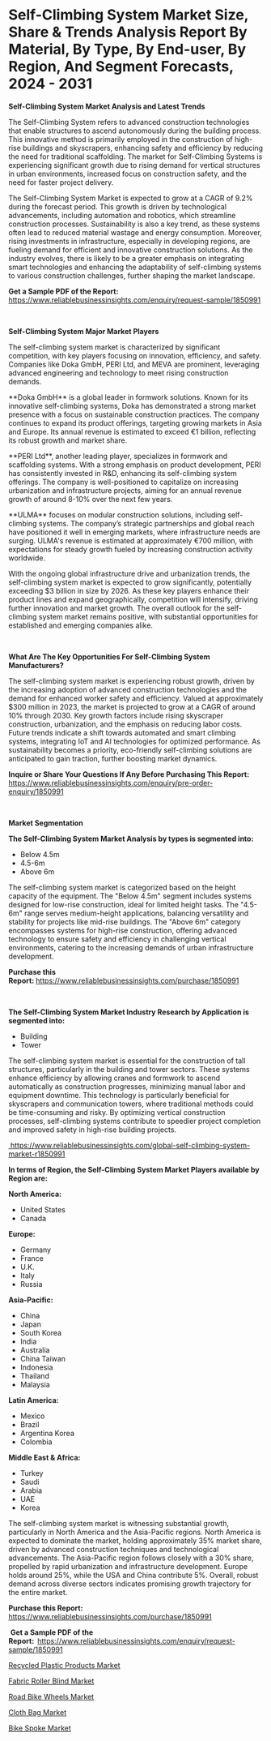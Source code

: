 <p><h1>Self-Climbing System Market Size, Share & Trends Analysis Report By Material, By Type, By End-user, By Region, And Segment Forecasts, 2024 - 2031</h1></p><p><strong>Self-Climbing System Market Analysis and Latest Trends</strong></p>
<p><p>The Self-Climbing System refers to advanced construction technologies that enable structures to ascend autonomously during the building process. This innovative method is primarily employed in the construction of high-rise buildings and skyscrapers, enhancing safety and efficiency by reducing the need for traditional scaffolding. The market for Self-Climbing Systems is experiencing significant growth due to rising demand for vertical structures in urban environments, increased focus on construction safety, and the need for faster project delivery.</p><p>The Self-Climbing System Market is expected to grow at a CAGR of 9.2% during the forecast period. This growth is driven by technological advancements, including automation and robotics, which streamline construction processes. Sustainability is also a key trend, as these systems often lead to reduced material wastage and energy consumption. Moreover, rising investments in infrastructure, especially in developing regions, are fueling demand for efficient and innovative construction solutions. As the industry evolves, there is likely to be a greater emphasis on integrating smart technologies and enhancing the adaptability of self-climbing systems to various construction challenges, further shaping the market landscape.</p></p>
<p><strong>Get a Sample PDF of the Report:&nbsp;</strong> <a href="https://www.reliablebusinessinsights.com/enquiry/request-sample/1850991?utm_campaign=1539&utm_medium=2&utm_source=Github&utm_content=ia&utm_term=17102024&utm_id=self-climbing-system">https://www.reliablebusinessinsights.com/enquiry/request-sample/1850991</a></p>
<p>&nbsp;</p>
<p><strong>Self-Climbing System Major Market Players</strong></p>
<p><p>The self-climbing system market is characterized by significant competition, with key players focusing on innovation, efficiency, and safety. Companies like Doka GmbH, PERI Ltd, and MEVA are prominent, leveraging advanced engineering and technology to meet rising construction demands.</p><p>**Doka GmbH** is a global leader in formwork solutions. Known for its innovative self-climbing systems, Doka has demonstrated a strong market presence with a focus on sustainable construction practices. The company continues to expand its product offerings, targeting growing markets in Asia and Europe. Its annual revenue is estimated to exceed €1 billion, reflecting its robust growth and market share.</p><p>**PERI Ltd**, another leading player, specializes in formwork and scaffolding systems. With a strong emphasis on product development, PERI has consistently invested in R&D, enhancing its self-climbing system offerings. The company is well-positioned to capitalize on increasing urbanization and infrastructure projects, aiming for an annual revenue growth of around 8-10% over the next few years.</p><p>**ULMA** focuses on modular construction solutions, including self-climbing systems. The company’s strategic partnerships and global reach have positioned it well in emerging markets, where infrastructure needs are surging. ULMA's revenue is estimated at approximately €700 million, with expectations for steady growth fueled by increasing construction activity worldwide.</p><p>With the ongoing global infrastructure drive and urbanization trends, the self-climbing system market is expected to grow significantly, potentially exceeding $3 billion in size by 2026. As these key players enhance their product lines and expand geographically, competition will intensify, driving further innovation and market growth. The overall outlook for the self-climbing system market remains positive, with substantial opportunities for established and emerging companies alike.</p></p>
<p>&nbsp;</p>
<p><strong>What Are The Key Opportunities For Self-Climbing System Manufacturers?</strong></p>
<p><p>The self-climbing system market is experiencing robust growth, driven by the increasing adoption of advanced construction technologies and the demand for enhanced worker safety and efficiency. Valued at approximately $300 million in 2023, the market is projected to grow at a CAGR of around 10% through 2030. Key growth factors include rising skyscraper construction, urbanization, and the emphasis on reducing labor costs. Future trends indicate a shift towards automated and smart climbing systems, integrating IoT and AI technologies for optimized performance. As sustainability becomes a priority, eco-friendly self-climbing solutions are anticipated to gain traction, further boosting market dynamics.</p></p>
<p><strong>Inquire or Share Your Questions If Any Before Purchasing This Report:</strong> <a href="https://www.reliablebusinessinsights.com/enquiry/pre-order-enquiry/1850991?utm_campaign=1539&utm_medium=2&utm_source=Github&utm_content=ia&utm_term=17102024&utm_id=self-climbing-system">https://www.reliablebusinessinsights.com/enquiry/pre-order-enquiry/1850991</a></p>
<p>&nbsp;</p>
<p><strong>Market Segmentation</strong></p>
<p><strong>The Self-Climbing System Market Analysis by types is segmented into:</strong></p>
<p><ul><li>Below 4.5m</li><li>4.5-6m</li><li>Above 6m</li></ul></p>
<p><p>The self-climbing system market is categorized based on the height capacity of the equipment. The "Below 4.5m" segment includes systems designed for low-rise construction, ideal for limited height tasks. The "4.5-6m" range serves medium-height applications, balancing versatility and stability for projects like mid-rise buildings. The "Above 6m" category encompasses systems for high-rise construction, offering advanced technology to ensure safety and efficiency in challenging vertical environments, catering to the increasing demands of urban infrastructure development.</p></p>
<p><strong>Purchase this Report:&nbsp;</strong><a href="https://www.reliablebusinessinsights.com/purchase/1850991?utm_campaign=1539&utm_medium=2&utm_source=Github&utm_content=ia&utm_term=17102024&utm_id=self-climbing-system">https://www.reliablebusinessinsights.com/purchase/1850991</a></p>
<p>&nbsp;</p>
<p><strong>The Self-Climbing System Market Industry Research by Application is segmented into:</strong></p>
<p><ul><li>Building</li><li>Tower</li></ul></p>
<p><p>The self-climbing system market is essential for the construction of tall structures, particularly in the building and tower sectors. These systems enhance efficiency by allowing cranes and formwork to ascend automatically as construction progresses, minimizing manual labor and equipment downtime. This technology is particularly beneficial for skyscrapers and communication towers, where traditional methods could be time-consuming and risky. By optimizing vertical construction processes, self-climbing systems contribute to speedier project completion and improved safety in high-rise building projects.</p></p>
<p><a href="https://www.reliablebusinessinsights.com/global-self-climbing-system-market-r1850991?utm_campaign=1539&utm_medium=2&utm_source=Github&utm_content=ia&utm_term=17102024&utm_id=self-climbing-system">&nbsp;https://www.reliablebusinessinsights.com/global-self-climbing-system-market-r1850991</a></p>
<p><strong>In terms of Region, the Self-Climbing System Market Players available by Region are:</strong></p>
<p>
    <p> <strong> North America: </strong>
        <ul>
            <li>United States</li>
            <li>Canada</li>
        </ul>
        </p> 
    <p> <strong> Europe: </strong>
        <ul>
            <li>Germany</li>
            <li>France</li>
            <li>U.K.</li>
            <li>Italy</li>
            <li>Russia</li>
        </ul>
        </p> 
    <p> <strong> Asia-Pacific: </strong>
        <ul>
            <li>China</li>
            <li>Japan</li>
            <li>South Korea</li>
            <li>India</li>
            <li>Australia</li>
            <li>China Taiwan</li>
            <li>Indonesia</li>
            <li>Thailand</li>
            <li>Malaysia</li>
        </ul>
        </p> 
    <p> <strong> Latin America: </strong>
        <ul>
            <li>Mexico</li>
            <li>Brazil</li>
            <li>Argentina Korea</li>
            <li>Colombia</li>
        </ul>
        </p> 
    <p> <strong> Middle East & Africa: </strong>
        <ul>
            <li>Turkey</li>
            <li>Saudi</li>
            <li>Arabia</li>
            <li>UAE</li>
            <li>Korea</li>
        </ul>
    </p>
    </p>
<p><p>The self-climbing system market is witnessing substantial growth, particularly in North America and the Asia-Pacific regions. North America is expected to dominate the market, holding approximately 35% market share, driven by advanced construction techniques and technological advancements. The Asia-Pacific region follows closely with a 30% share, propelled by rapid urbanization and infrastructure development. Europe holds around 25%, while the USA and China contribute 5%. Overall, robust demand across diverse sectors indicates promising growth trajectory for the entire market.</p></p>
<p><strong>Purchase this Report: </strong><a href="https://www.reliablebusinessinsights.com/purchase/1850991?utm_campaign=1539&utm_medium=2&utm_source=Github&utm_content=ia&utm_term=17102024&utm_id=self-climbing-system">https://www.reliablebusinessinsights.com/purchase/1850991</a></p>
<p>&nbsp;<strong>Get a Sample PDF of the Report:&nbsp;&nbsp;</strong><a href="https://www.reliablebusinessinsights.com/enquiry/request-sample/1850991?utm_campaign=1539&utm_medium=2&utm_source=Github&utm_content=ia&utm_term=17102024&utm_id=self-climbing-system">https://www.reliablebusinessinsights.com/enquiry/request-sample/1850991</a></p>
<p><strong></strong></p>
<p><p><a href="https://www.linkedin.com/pulse/recycled-plastic-products-mosaic-piecing-together-global-qwx5e?utm_campaign=1539&utm_medium=2&utm_source=Github&utm_content=ia&utm_term=17102024&utm_id=self-climbing-system">Recycled Plastic Products Market</a></p><p><a href="https://www.linkedin.com/pulse/global-fabric-roller-blind-market-sector2024-2031-metrics-strategic-wevyc?utm_campaign=1539&utm_medium=2&utm_source=Github&utm_content=ia&utm_term=17102024&utm_id=self-climbing-system">Fabric Roller Blind Market</a></p><p><a href="https://www.linkedin.com/pulse/mapping-road-bike-wheels-market-trends-challenges-breakthroughs-vc1ec?utm_campaign=1539&utm_medium=2&utm_source=Github&utm_content=ia&utm_term=17102024&utm_id=self-climbing-system">Road Bike Wheels Market</a></p><p><a href="https://www.linkedin.com/pulse/cloth-bag-market-outlook-current-assessment-future-projections-llzlc?utm_campaign=1539&utm_medium=2&utm_source=Github&utm_content=ia&utm_term=17102024&utm_id=self-climbing-system">Cloth Bag Market</a></p><p><a href="https://www.linkedin.com/pulse/future-innovation-global-bike-spoke-market-growth-opportunities-eyf5c?utm_campaign=1539&utm_medium=2&utm_source=Github&utm_content=ia&utm_term=17102024&utm_id=self-climbing-system">Bike Spoke Market</a></p></p>